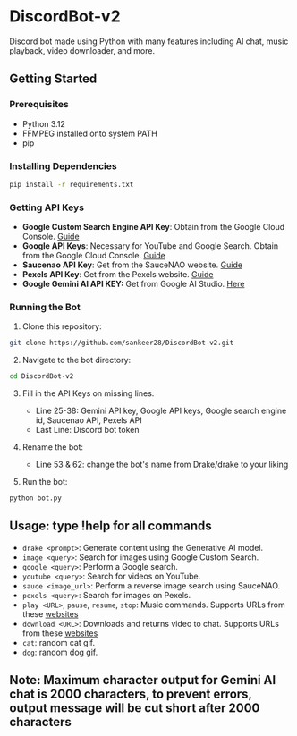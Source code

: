 # DiscordBot-v2
Discord bot made using Python with many features including AI chat, music playback, video downloader, and more.

## Getting Started

### Prerequisites

- Python 3.12
- FFMPEG installed onto system PATH
- pip

### Installing Dependencies

```bash
pip install -r requirements.txt
```

### Getting API Keys

- **Google Custom Search Engine API Key**: Obtain from the Google Cloud Console. [Guide](https://developers.google.com/custom-search/v1/overview)
- **Google API Keys**: Necessary for YouTube and Google Search. Obtain from the Google Cloud Console. [Guide](https://cloud.google.com/docs/authentication/api-keys)
- **Saucenao API Key**: Get from the SauceNAO website. [Guide](https://saucenao.com/user.php?page=search-api)
- **Pexels API Key**: Get from the Pexels website. [Guide](https://www.pexels.com/api/documentation/)
- **Google Gemini AI API KEY:** Get from Google AI Studio. [Here](https://aistudio.google.com/app/apikey)

### Running the Bot

1. Clone this repository:

```bash
git clone https://github.com/sankeer28/DiscordBot-v2.git
```

2. Navigate to the bot directory:

```bash
cd DiscordBot-v2
```

3. Fill in the API Keys on missing lines.
     - Line 25-38: Gemini API key, Google API keys, Google search engine id, Saucenao API, Pexels API
     - Last Line: Discord bot token
4. Rename the bot:
   - Line 53 & 62: change the bot's name from Drake/drake to your liking
     
5. Run the bot:

```bash
python bot.py
```
## Usage: type !help for all commands
- `drake <prompt>`: Generate content using the Generative AI model.
- `image <query>`: Search for images using Google Custom Search.
- `google <query>`: Perform a Google search.
- `youtube <query>`: Search for videos on YouTube.
- `sauce <image_url>`: Perform a reverse image search using SauceNAO.
- `pexels <query>`: Search for images on Pexels.
- `play <URL>`, `pause`, `resume`, `stop`: Music commands. Supports URLs from these [websites](https://github.com/yt-dlp/yt-dlp/blob/master/supportedsites.md)
- `download <URL>`: Downloads and returns video to chat. Supports URLs from these [websites](https://github.com/yt-dlp/yt-dlp/blob/master/supportedsites.md)
- `cat`: random cat gif.
- `dog`: random dog gif.
## Note: Maximum character output for Gemini AI chat is 2000 characters, to prevent errors, output message will be cut short after 2000 characters


